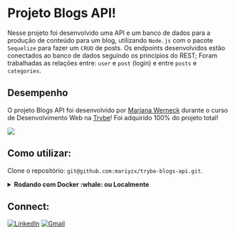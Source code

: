# Projeto Blogs API!

Nesse projeto foi desenvolvido uma API e um banco de dados para a produção de conteúdo para um blog, utilizando <code>Node.js</code> com o pacote <code>Sequelize</code> para fazer um <code>CRUD</code> de posts. Os endpoints desenvolvidos estão conectados ao banco de dados seguindo os princípios do REST; Foram trabalhadas as relações entre: <code>user</code> e <code>post</code> (login) e entre <code>posts</code> e <code>categories</code>.

## Desempenho

O projeto Blogs API foi desenvolvido por [Mariana Werneck](https://www.linkedin.com/in/marinhomariana8/) durante o curso de Desenvolvimento Web na [Trybe](https://www.betrybe.com/)! Foi adquirido 100% do projeto total!

<img src="https://user-images.githubusercontent.com/69324347/199107723-02140437-58b8-4bc4-8d0d-55d2c9f5c243.png">

## Como utilizar:

<p>Clone o repositório: <code>git@github.com:mariyzx/trybe-blogs-api.git</code>.</p>

<details>
  <summary><strong>Rodando com Docker :whale: ou Localmente</strong></summary>
  
  ## Com Docker:
  
   > Rode o serviço `node` com o comando `docker-compose up -d --build`.
  - Esse serviço irá inicializar um container chamado `blogs_api`.
  - A partir daqui você pode rodar o container via CLI ou abri-lo no VS Code.

  > Use o comando `docker exec -it blogs_api bash`.
  - Ele te dará acesso ao terminal interativo do container criado pelo compose, que está rodando em segundo plano.

  > Instale as dependências [**Caso existam**] com `npm install`

  > Execute a aplicação com `npm start` ou `npm run debug`
  
  ## Localmente:
  
    > Instale as dependências [**Caso existam**] com `npm install`
    Para rodar o projeto desta forma, **obrigatoriamente** você deve ter o `node` instalado em seu computador.
</details>

## Connect:

[![LinkedIn](https://img.shields.io/badge/LinkedIn-0077B5?style=for-the-badge&logo=linkedin&logoColor=white)](https://www.linkedin.com/in/marinhomariana8/) [![Gmail](https://img.shields.io/badge/Gmail-D14836?style=for-the-badge&logo=gmail&logoColor=white
)](mailto:marinhomariana8@gmail.com)
